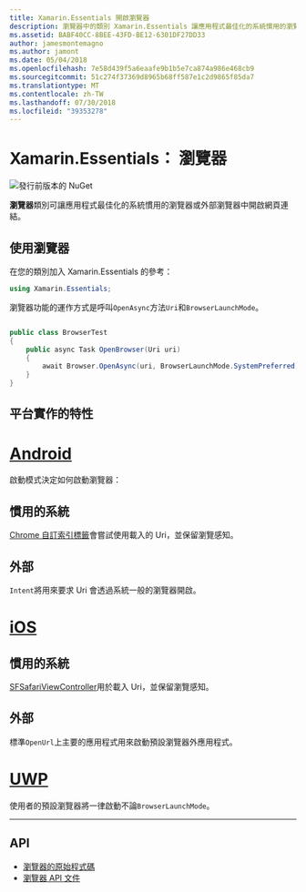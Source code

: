 ```yaml
---
title: Xamarin.Essentials 開啟瀏覽器
description: 瀏覽器中的類別 Xamarin.Essentials 讓應用程式最佳化的系統慣用的瀏覽器或外部瀏覽器中開啟網頁連結。
ms.assetid: BABF40CC-8BEE-43FD-BE12-6301DF27DD33
author: jamesmontemagno
ms.author: jamont
ms.date: 05/04/2018
ms.openlocfilehash: 7e58d439f5a6eaafe9b1b5e7ca874a986e468cb9
ms.sourcegitcommit: 51c274f37369d8965b68ff587e1c2d9865f85da7
ms.translationtype: MT
ms.contentlocale: zh-TW
ms.lasthandoff: 07/30/2018
ms.locfileid: "39353278"
---
```

# <a name="xamarinessentials-browser"></a>Xamarin.Essentials： 瀏覽器

![發行前版本的 NuGet](~/media/shared/pre-release.png)

**瀏覽器**類別可讓應用程式最佳化的系統慣用的瀏覽器或外部瀏覽器中開啟網頁連結。

## <a name="using-browser"></a>使用瀏覽器

在您的類別加入 Xamarin.Essentials 的參考：

```csharp
using Xamarin.Essentials;
```

瀏覽器功能的運作方式是呼叫`OpenAsync`方法`Uri`和`BrowserLaunchMode`。

```csharp

public class BrowserTest
{
    public async Task OpenBrowser(Uri uri)
    {
        await Browser.OpenAsync(uri, BrowserLaunchMode.SystemPreferred);
    }
}
```

## <a name="platform-implementation-specifics"></a>平台實作的特性

# <a name="androidtabandroid"></a>[Android](#tab/android)

啟動模式決定如何啟動瀏覽器：

## <a name="system-preferred"></a>慣用的系統

[Chrome 自訂索引標籤](https://developer.chrome.com/multidevice/android/customtabs)會嘗試使用載入的 Uri，並保留瀏覽感知。

## <a name="external"></a>外部

`Intent`將用來要求 Uri 會透過系統一般的瀏覽器開啟。

# <a name="iostabios"></a>[iOS](#tab/ios)

## <a name="system-preferred"></a>慣用的系統

[SFSafariViewController](https://developer.xamarin.com/api/type/SafariServices.SFSafariViewController/)用於載入 Uri，並保留瀏覽感知。

## <a name="external"></a>外部

標準`OpenUrl`上主要的應用程式用來啟動預設瀏覽器外應用程式。

# <a name="uwptabuwp"></a>[UWP](#tab/uwp)

使用者的預設瀏覽器將一律啟動不論`BrowserLaunchMode`。

--------------

## <a name="api"></a>API

- [瀏覽器的原始程式碼](https://github.com/xamarin/Essentials/tree/master/Xamarin.Essentials/Browser)
- [瀏覽器 API 文件](xref:Xamarin.Essentials.Browser)

